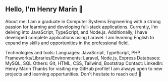 ## Hello, I'm Henry Marín 👋
About me:
I am a graduate in Computer Systems Engineering with a strong passion for learning and developing full-stack applications. Currently, I'm delving into JavaScript, TypeScript, and Node.js. Additionally, I have developed complete applications using Laravel. I am learning English to expand my skills and opportunities in the professional field.

Technologies and tools:
Languages: JavaScript, TypeScript, PHP
Frameworks/Libraries/Environments: Laravel, Node.js, Express
Databases: MySQL, SQL
Others: Git, HTML, CSS, Tailwind, Bootstrap
Contact:
LinkedIn: Henry Marin
Thanks for visiting my GitHub profile! I am always open to new projects and learning opportunities. Don't hesitate to reach out! 💬

<!--
**HenryM8/HenryM8** is a ✨ _special_ ✨ repository because its `README.md` (this file) appears on your GitHub profile.

Here are some ideas to get you started:

- 🔭 I’m currently working on ...
- 🌱 I’m currently learning ...
- 👯 I’m looking to collaborate on ...
- 🤔 I’m looking for help with ...
- 💬 Ask me about ...
- 📫 How to reach me: ...
- 😄 Pronouns: ...
- ⚡ Fun fact: ...🖥️⌨️👨🏻‍💻
-->
